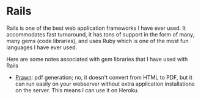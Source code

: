Rails
=====

Rails is one of the best web application frameworks I have ever used.  It accommodates fast turnaround, it has tons of support in the form of many, many gems (code libraries), and uses Ruby which is one of the most fun languages I have ever used.

Here are some notes associated with gem libraries that I have used with Rails


* [Prawn](/notes/tree/master/rails/prawn): pdf generation; no, it doesn't convert from HTML to PDF, but it can run easily on your webserver without extra application installations on the server.  This means I can use it on Heroku.
